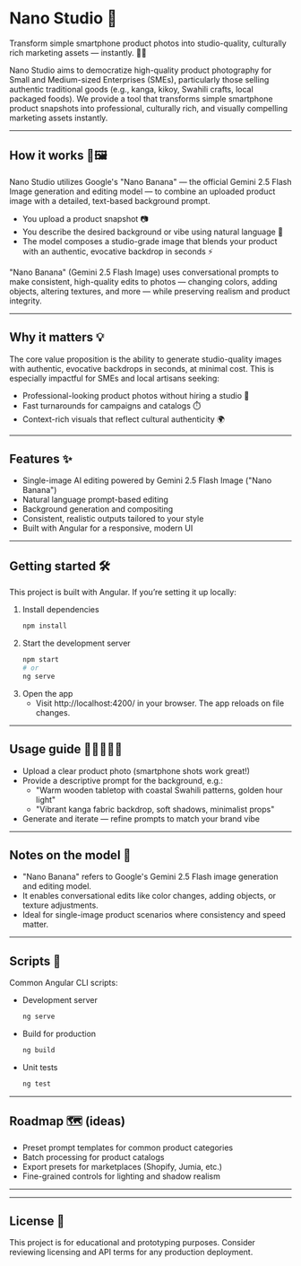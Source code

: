 # Nano Studio 🚀

Transform simple smartphone product photos into studio-quality, culturally rich marketing assets — instantly. 📸✨

Nano Studio aims to democratize high-quality product photography for Small and Medium-sized Enterprises (SMEs), particularly those selling authentic traditional goods (e.g., kanga, kikoy, Swahili crafts, local packaged foods). We provide a tool that transforms simple smartphone product snapshots into professional, culturally rich, and visually compelling marketing assets instantly.

---

## How it works 🧠🖼️
Nano Studio utilizes Google's "Nano Banana" — the official Gemini 2.5 Flash Image generation and editing model — to combine an uploaded product image with a detailed, text-based background prompt.

- You upload a product snapshot 📷
- You describe the desired background or vibe using natural language 📝
- The model composes a studio-grade image that blends your product with an authentic, evocative backdrop in seconds ⚡

"Nano Banana" (Gemini 2.5 Flash Image) uses conversational prompts to make consistent, high-quality edits to photos — changing colors, adding objects, altering textures, and more — while preserving realism and product integrity.

---

## Why it matters 💡
The core value proposition is the ability to generate studio-quality images with authentic, evocative backdrops in seconds, at minimal cost. This is especially impactful for SMEs and local artisans seeking:

- Professional-looking product photos without hiring a studio 💼
- Fast turnarounds for campaigns and catalogs ⏱️
- Context-rich visuals that reflect cultural authenticity 🌍

---

## Features ✨
- Single-image AI editing powered by Gemini 2.5 Flash Image ("Nano Banana")
- Natural language prompt-based editing
- Background generation and compositing
- Consistent, realistic outputs tailored to your style
- Built with Angular for a responsive, modern UI

---

## Getting started 🛠️
This project is built with Angular. If you’re setting it up locally:

1. Install dependencies
   ```bash
   npm install
   ```
2. Start the development server
   ```bash
   npm start
   # or
   ng serve
   ```
3. Open the app
   - Visit http://localhost:4200/ in your browser. The app reloads on file changes.

---

## Usage guide 👩🏽‍💻👨‍💻
- Upload a clear product photo (smartphone shots work great!)
- Provide a descriptive prompt for the background, e.g.:
  - "Warm wooden tabletop with coastal Swahili patterns, golden hour light"
  - "Vibrant kanga fabric backdrop, soft shadows, minimalist props"
- Generate and iterate — refine prompts to match your brand vibe

---

## Notes on the model 🧩
- "Nano Banana" refers to Google's Gemini 2.5 Flash image generation and editing model.
- It enables conversational edits like color changes, adding objects, or texture adjustments.
- Ideal for single-image product scenarios where consistency and speed matter.

---

## Scripts 📜
Common Angular CLI scripts:

- Development server
  ```bash
  ng serve
  ```
- Build for production
  ```bash
  ng build
  ```
- Unit tests
  ```bash
  ng test
  ```

---

## Roadmap 🗺️ (ideas)
- Preset prompt templates for common product categories
- Batch processing for product catalogs
- Export presets for marketplaces (Shopify, Jumia, etc.)
- Fine-grained controls for lighting and shadow realism

---

---

## License 📄
This project is for educational and prototyping purposes. Consider reviewing licensing and API terms for any production deployment.

